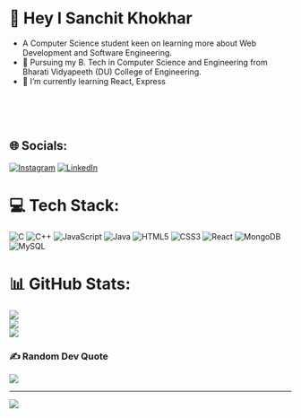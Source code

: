 # 💫 Hey I Sanchit Khokhar
<ul><li>A Computer Science student keen on learning more about Web Development and Software Engineering.</li><li>🏫 Pursuing my B. Tech in Computer Science and Engineering from Bharati Vidyapeeth (DU) College of Engineering.</li><li>🌱 I’m currently learning React, Express</li></ul><br><br><br>


## 🌐 Socials:
[![Instagram](https://img.shields.io/badge/Instagram-%23E4405F.svg?logo=Instagram&logoColor=white)](https://instagram.com/san._._k) [![LinkedIn](https://img.shields.io/badge/LinkedIn-%230077B5.svg?logo=linkedin&logoColor=white)](www.linkedin.com/in/sanchit-khokhar-4084ab1a0) 

# 💻 Tech Stack:
![C](https://img.shields.io/badge/c-%2300599C.svg?style=for-the-badge&logo=c&logoColor=white) ![C++](https://img.shields.io/badge/c++-%2300599C.svg?style=for-the-badge&logo=c%2B%2B&logoColor=white) ![JavaScript](https://img.shields.io/badge/javascript-%23323330.svg?style=for-the-badge&logo=javascript&logoColor=%23F7DF1E) ![Java](https://img.shields.io/badge/java-%23ED8B00.svg?style=for-the-badge&logo=openjdk&logoColor=white) ![HTML5](https://img.shields.io/badge/html5-%23E34F26.svg?style=for-the-badge&logo=html5&logoColor=white) ![CSS3](https://img.shields.io/badge/css3-%231572B6.svg?style=for-the-badge&logo=css3&logoColor=white) ![React](https://img.shields.io/badge/react-%2320232a.svg?style=for-the-badge&logo=react&logoColor=%2361DAFB) ![MongoDB](https://img.shields.io/badge/MongoDB-%234ea94b.svg?style=for-the-badge&logo=mongodb&logoColor=white) ![MySQL](https://img.shields.io/badge/mysql-%2300000f.svg?style=for-the-badge&logo=mysql&logoColor=white)
# 📊 GitHub Stats:
![](https://github-readme-stats.vercel.app/api?username=san1sk&theme=dark&hide_border=false&include_all_commits=false&count_private=false)<br/>
![](https://github-readme-streak-stats.herokuapp.com/?user=san1sk&theme=dark&hide_border=false)<br/>
![](https://github-readme-stats.vercel.app/api/top-langs/?username=san1sk&theme=dark&hide_border=false&include_all_commits=false&count_private=false&layout=compact)

### ✍️ Random Dev Quote
![](https://quotes-github-readme.vercel.app/api?type=horizontal&theme=radical)

---
[![](https://visitcount.itsvg.in/api?id=san1sk&icon=0&color=0)](https://visitcount.itsvg.in)

<!-- Proudly created with GPRM ( https://gprm.itsvg.in ) -->
